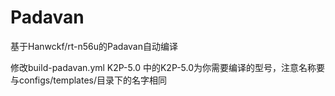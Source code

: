 # Padavan
 基于Hanwckf/rt-n56u的Padavan自动编译
 
 
 修改build-padavan.yml 
 K2P-5.0 中的K2P-5.0为你需要编译的型号，注意名称要与configs/templates/目录下的名字相同
